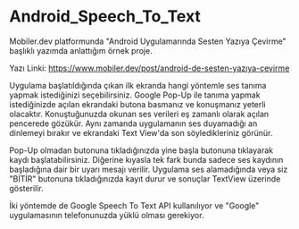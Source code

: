 # Android_Speech_To_Text
Mobiler.dev platformunda "Android Uygulamarında Sesten Yazıya Çevirme" başlıklı yazımda anlattığım örnek proje.

Yazı Linki: https://www.mobiler.dev/post/android-de-sesten-yazıya-çevirme

Uygulama başlatıldığında çıkan ilk ekranda hangi yöntemle ses tanıma yapmak istediğinizi seçebilirsiniz.
Google Pop-Up ile tanıma yapmak istediğinizde açılan ekrandaki butona basmanız ve konuşmanız yeterli olacaktır.
Konuştuğunuzda okunan ses verileri eş zamanlı olarak açılan pencerede gözükür. Aynı zamanda uygulamanın ses duyamadığı an dinlemeyi bırakır ve ekrandaki Text View'da son söyledikleriniz görünür.

Pop-Up olmadan butonuna tıkladığınızda yine başla butonuna tıklayarak kaydı başlatabilirsiniz. Diğerine kıyasla tek fark bunda sadece ses kaydının başladığına dair bir uyarı mesajı verilir.
Uygulama ses alamadığında veya siz "BİTİR" butonuna tıkladığınızda kayıt durur ve sonuçlar TextView üzerinde gösterilir.

İki yöntemde de Google Speech To Text API kullanılıyor ve  "Google" uygulamasının telefonunuzda yüklü olması gerekiyor.
